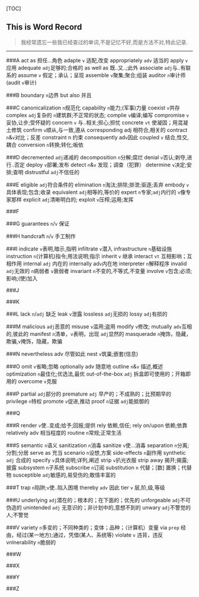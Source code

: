 [TOC]
## This is **Word Record**
> 我经常遗忘一些我已经查过的单词,不是记忆不好,而是方法不对,特此记录.
***

###A
act as 担任...角色
adapte `v` 适配,改变
appropriately `adv` 适当的 
apply `v` 应用
adequate `adj`足够的;合格的
as well as 既..又..;此外
associate `adj`与..有联系的
assume `v` 假定；承认；呈现
assemble `v`聚集;聚合;组装
auditor `n`审计师(audit `v`审计)

###B
boundary `n`边界
but also 并且

###C
canonicalization `n`规范化
capability `n`能力;(军事)力量
coexist `v`共存
complex `adj`复杂的 `n`建筑群;不正常的状态;
complie `v`编译;编写
compromise `v`妥协,让步;受怀疑的
concern `v` 与..相关;担心;担忧
concrete `vt` 使凝固；用混凝土修筑
confirm `v`顺从,与一致,遵从
corresponding adj 相符合,相关的
contract `n`&`v`对比；反差
constraint  n  约束
consequently ad`v`因此
coupled `v`  结合,性交,耦合
conversion `n`转换;转化;皈依


###D
decremented `adj`递减的
decomposition `n`分解;腐烂
denial `v`否认;剥夺,进行..否定
deploy `v`部署;发布
detect `n`&`v` 发现；调查（犯罪）
determine `v`决定;安排;查明
distrustful `adj`不信任的 

###E
eligible `adj`符合条件的
elimination `n`淘汰;排除;排泄;驱逐;丢弃
embody `v` 具体表现;包含;收录
equivalent `adj`相等的,等价的
expert `n`专家;`adj`内行的 `v`像专家那样
explicit `adj`清晰明白的;
exploit `v`压榨;运用;发挥

###F

###G
guarantees `n`/`v` 保证

###H
handcraft `n`/`v` 手工制作

###I
indicate `v`表明,暗示,指明
infiltrate `v`潜入
infrastructure  `n`基础设施
instruction `n`(计算机)指令;用法说明;指示
inherit `v` 继承
interact `vt` 互相影响；互相作用
internal `adj` 内在的
internally ad`v`内在地
interpreter `n`解释程序
invalid `adj`无效的 `n`病弱者 `v`衰弱者
invariant `n`不变的,不等式,不变量 
involve `v`包含;必须;影响;(使)加入


###J

###K

###L
lack `n`/`adj` 缺乏
leak `v`泄露
lossless  `adj`无损的
lossy `adj`有损的

###M
malicious `adj`恶意的
misuse `v`滥用;盗用
modify `v`修改;
mutually `adv`互相的,彼此的
manifest `n`清单，`v`表明，出现 `adj`显然的
masquerade `n`掩饰，隐藏，欺骗,`v`掩饰，隐藏，欺骗

###N
nevertheless  adv  尽管如此
nest `v`筑巢;嵌套(信息)

###O
omit `v`省略;忽略
optionally adv 随意地
outline  `n`&`v` 描述,概述
optimization `n`最佳化;优选法,最优
out-of-the-box `adj` 拆盒即可使用的；开箱即用的
overcome `v`克服


###P
partial `adj`部分的
premature `adj` 早产的；不成熟的；比预期早的
privilege `n`特权
promote `v`促进,推动
proof `n`证据 `adj`能抵御的

###Q

###R
render `v`使..变成;给予;回报;提供
rely 依赖,信任; rely on/upon 依赖;依靠
relatively adv 相当程度的
routine `n`常规;正常生活

###S
semantic `n`语义
sanitization `n`消毒
sanitize `v`使...消毒
separation `n`分离;分割;分居
serve as 充当
scenario `n`设想,方案
side-effects `n`副作用
synthetic `adj` 合成的
specify `v`具体说明;详列,阐述
strip `v`扒光衣服
strip away 揭开;揭露;披露
subsystem `n`子系统
subscribe `n`订阅
substitution `n` 代替；[数] 置换；代替物
susceptible `adj`敏感的,易受伤的;敢情丰富的
 




###T
trap `n`陷阱;`v`使..陷入困境
thereby `adv` 因此
tier  `v` 层,阶,级,等级


###U
underlying `adj`潜在的；根本的；在下面的；优先的
unforgeable `adj`不可伪造的
unintended `adj` 无意识的；非计划中的,意想不到的
unwary `adj`不警觉的人;不警觉

###V
variety `n`多变的；不同种类的；变体；品种；（计算机）变量
via  `prep` 经由，经过(某一地方);通过，凭借(某人、系统等)
violate `v` 违背，违反
vnlnerability `n`脆弱的

###W

###X

###Y

###Z


